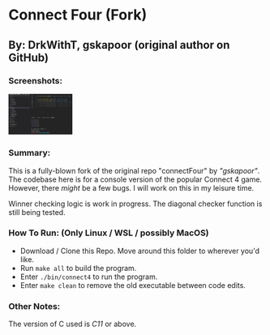 # Connect Four (Fork)
## By: DrkWithT, gskapoor (original author on GitHub)

### Screenshots:
<img src="./pics/Connect4_Test1.jpg" width="25%" alt="Screenshot Here">

### Summary:
This is a fully-blown fork of the original repo "connectFour" by _"gskapoor"_. The codebase here is for a console version of the popular Connect 4 game. However, there _might_ be a few bugs. I will work on this in my leisure time.

Winner checking logic is work in progress. The diagonal checker function is still being tested.

### How To Run: (Only Linux / WSL / possibly MacOS)
 - Download / Clone this Repo. Move around this folder to wherever you'd like.
 - Run `make all` to build the program.
 - Enter `./bin/connect4` to run the program.
 - Enter `make clean` to remove the old executable between code edits.

### Other Notes:
The version of C used is _C11_ or above.
